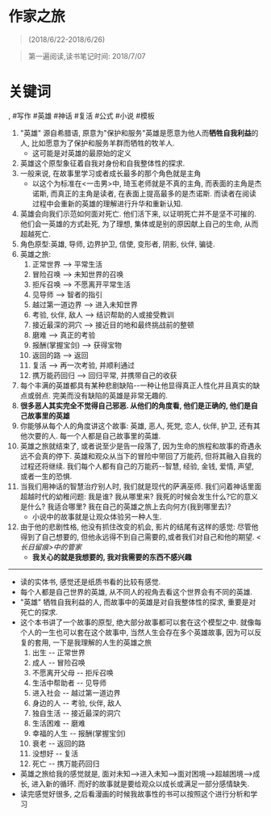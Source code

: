 # 作家之旅

> (2018/6/22-2018/6/26)

> 第一遍阅读,读书笔记时间: 2018/7/07

# 关键词
, #写作 #英雄 #神话 #复活 #公式 #小说 #模板

1. "英雄" 源自希腊语, 原意为"保护和服务"英雄是愿意为他人而**牺牲自我利益**的人, 比如愿意为了保护和服务羊群而牺牲的牧羊人.
    * 这可能是对英雄的最原始的定义
2. 英雄这个原型象征着自我对身份和自我整体性的探求.
3. 一般来说, 在故事里学习或者成长最多的那个角色就是主角
    * 以这个为标准在<一击男>中, 琦玉老师就是不真的主角, 而表面的主角是杰诺斯, 而真正的主角是读者, 在表面上提高最多的是杰诺斯. 而读者在阅读过程中会重新的英雄的理解进行升华和重新认知.
4. 英雄会向我们示范如何面对死亡. 他们活下来, 以证明死亡并不是坚不可摧的. 他们会一英雄的方式赴死, 为了理想, 集体或是别的原因献上自己的生命, 从而超越死亡.
5. 角色原型:英雄, 导师, 边界护卫, 信使, 变形者, 阴影, 伙伴, 骗徒.
6. 英雄之旅:
    1. 正常世界 --> 平常生活
    2. 冒险召唤 --> 未知世界的召唤
    3. 拒斥召唤 --> 不愿离开平常生活
    4. 见导师 --> 智者的指引
    5. 越过第一道边界 --> 进入未知世界
    6. 考验, 伙伴, 敌人 --> 结识帮助的人或接受教训
    7. 接近最深的洞穴 --> 接近目的地和最终挑战前的整顿
    8. 磨难 --> 真正的考验
    9. 报酬(掌握宝剑) --> 获得宝物
    10. 返回的路 --> 返回
    11. 复活 --> 再一次考验, 并顺利通过
    12. 携万能药回归 --> 回归平常, 并携带自己的收获
7. 每个丰满的英雄都具有某种悲剧缺陷\-\-一种让他显得真正人性化并且真实的缺点或弱点. 完美而没有缺陷的英雄是非常无趣的.
8. **很多恶人其实完全不觉得自己邪恶. 从他们的角度看, 他们是正确的, 他们是自己故事里的英雄**
9. 你能够从每个人的角度讲这个故事: 英雄, 恶人, 死党, 恋人, 伙伴, 护卫, 还有其他次要的人. 每一个人都是自己故事里的英雄.
10. 英雄之旅就结束了, 或者说至少是告一段落了, 因为生命的旅程和故事的奇遇永远不会真的停下. 英雄和观众从当下的冒险中带回了万能药, 但将其融入自我的过程还将继续. 我们每个人都有自己的万能药\-\-智慧, 经验, 金钱, 爱情, 声望, 或者一生的恐惧.
11. 当我们用神话的智慧治疗别人时, 我们就是现代的萨满巫师. 我们问着神话里面超越时代的幼稚问题: 我是谁? 我从哪里来? 我死的时候会发生什么?它的意义是什么? 我适合哪里? 我在自己的英雄之旅上去向何方(我到哪里去)?
    * 小说中的故事就是让观众体验另一种人生.
12. 由于他的悲剧性格, 他没有抓住改变的机会, 影片的结尾有这样的感觉: 尽管他得到了自己想要的, 但他永远得不到自己需要的,或者我们对自己和他的期望. *<长日留痕>中的管家*
    * **我关心的就是我想要的, 我对我需要的东西不感兴趣**

----

* 读的实体书, 感觉还是纸质书看的比较有感觉.
* 每个人都是自己世界的英雄, 从不同人的视角去看这个世界会有不同的英雄.
* "英雄" 牺牲自我利益的人, 而故事中的英雄是对自我整体性的探求, 重要是对死亡的探求.
* 这个本书讲了一个故事的原型, 绝大部分故事都可以套在这个模型之中. 就像每个人的一生也可以套在这个故事中, 当然人生会存在多个英雄故事, 因为可以反复的套用, 一下是我理解的人生的英雄之旅
    1. 出生 -- 正常世界
    2. 成人 -- 冒险召唤
    3. 不愿离开父母 -- 拒斥召唤
    4. 生活中帮助者 -- 见导师
    5. 进入社会 -- 越过第一道边界
    6. 身边的人 -- 考验, 伙伴, 敌人
    7. 独自生活 -- 接近最深的洞穴
    8. 生活困难 -- 磨难
    9. 幸福的人生 -- 报酬(掌握宝剑)
    10. 衰老 -- 返回的路
    11. 没想好 -- 复活
    12. 死亡 -- 携万能药回归
* 英雄之旅给我的感觉就是, 面对未知-->进入未知-->面对困境-->超越困境-->成长, 进入新的循环. 而好的故事就是要给观众以成长或满足一部分感情缺失.
* 读完感觉好很多, 之后看漫画的时候我故事性的书可以按照这个进行分析和学习

